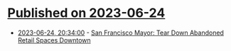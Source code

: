 # [Published on 2023-06-24](index.md)

* [2023-06-24, 20:34:00](https://it.slashdot.org/story/23/06/24/0453212/san-francisco-mayor-tear-down-abandoned-retail-spaces-downtown?utm_source=rss1.0mainlinkanon&utm_medium=feed) - [San Francisco Mayor:  Tear Down Abandoned Retail Spaces Downtown](https://it.slashdot.org/story/23/06/24/0453212/san-francisco-mayor-tear-down-abandoned-retail-spaces-downtown?utm_source=rss1.0mainlinkanon&utm_medium=feed)
